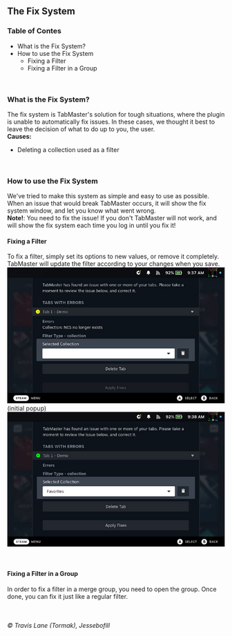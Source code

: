 ## The Fix System

### Table of Contes
- What is the Fix System?
- How to use the Fix System
  - Fixing a Filter
  - Fixing a Filter in a Group

<br/>


### What is the Fix System?
The fix system is TabMaster's solution for tough situations, where the plugin is unable to automatically fix issues. In these cases, we thought it best to leave the decision of what to do up to you, the user.<br/>
**Causes:**
 - Deleting a collection used as a filter

<br/>


### How to use the Fix System
We've tried to make this system as simple and easy to use as possible. When an issue that would break TabMaster occurs, it will show the fix system window, and let you know what went wrong.<br/>
**Note!**: You need to fix the issue! If you don't TabMaster will not work, and will show the fix system each time you log in until you fix it!

#### Fixing a Filter
To fix a filter, simply set its options to new values, or remove it completely. TabMaster will update the filter according to your changes when you save.<br/>
<img title="Fix UI" src="https://raw.githubusercontent.com/tormak9970/TabMaster/dev-plugin-docs/assets/docs_fix-ui.png" />
(initial popup)<br/>
<img title="Fix Applied" src="https://raw.githubusercontent.com/tormak9970/TabMaster/dev-plugin-docs/assets/docs_filter-fixed.png" />


<br/>

#### Fixing a Filter in a Group
In order to fix a filter in a merge group, you need to open the group. Once done, you can fix it just like a regular filter.

<br/>


###### © Travis Lane (Tormak), Jessebofill
